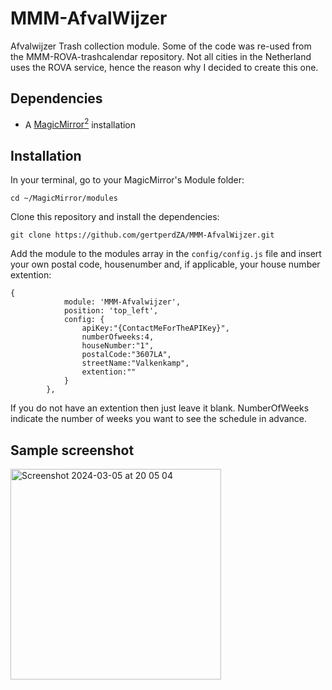 # MMM-AfvalWijzer

Afvalwijzer Trash collection module. Some of the code was re-used from the MMM-ROVA-trashcalendar repository. Not all cities in the Netherland uses the ROVA service, hence the reason why I decided to create this one. 
## Dependencies
  * A [MagicMirror<sup>2</sup>](https://github.com/MichMich/MagicMirror) installation

## Installation

In your terminal, go to your MagicMirror's Module folder:
````
cd ~/MagicMirror/modules
````

Clone this repository and install the dependencies:
````
git clone https://github.com/gertperdZA/MMM-AfvalWijzer.git
````

Add the module to the modules array in the `config/config.js` file
and insert your own postal code, housenumber and, if applicable, your 
house number extention:

```
{
			module: 'MMM-Afvalwijzer',
			position: 'top_left',
			config: {
				apiKey:"{ContactMeForTheAPIKey}",
				numberOfweeks:4,
				houseNumber:"1",
				postalCode:"3607LA",
				streetName:"Valkenkamp",
				extention:""
			}
		},
```


If you do not have an extention then just leave it blank.
NumberOfWeeks indicate the number of weeks you want to see the schedule in advance.

## Sample screenshot
<img width="337" alt="Screenshot 2024-03-05 at 20 05 04" src="https://github.com/gertperdZA/MMM-AfvalWijzer/assets/49020124/336ce1e1-4d6f-47b5-b2ec-40274de2409d">




